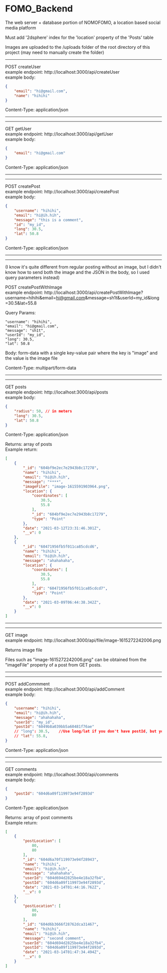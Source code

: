 # FOMO_Backend
The web server + database portion of NOMOFOMO, a location based social media platform

Must add '2dsphere' index for the 'location' property of the 'Posts' table

Images are uploaded to the /uploads folder of the root directory of this project (may need to manually create the folder)

------------------------------------------------------------------------------------------

POST createUser<br />
example endpoint: http://localhost:3000/api/createUser<br />
example body:
```json
{
    "email": "hi@gmail.com",
    "name": "hihihi"
}
```
Content-Type: application/json

------------------------------------------------------------------------------------------
------------------------------------------------------------------------------------------

GET getUser<br />
example endpoint: http://localhost:3000/api/getUser<br />
example body:
```json
{
    "email": "hi@gmail.com"
}
```
Content-Type: application/json

------------------------------------------------------------------------------------------
------------------------------------------------------------------------------------------

POST createPost<br />
example endpoint: http://localhost:3000/api/createPost<br />
example body:
```json
{
    "username": "hihihi",
    "email": "hi@ih.hih",
    "message": "this is a comment",
    "id": "my_id",
    "long": 30.5,
    "lat": 50.8
}
```
Content-Type: application/json

------------------------------------------------------------------------------------------
------------------------------------------------------------------------------------------

(I know it's quite different from regular posting without an image, but I didn't know how to send both the image and the JSON in the body, so I used query parameters instead)<br />

POST createPostWithImage<br />
example endpoint: http://localhost:3000/api/createPostWithImage?username=hihihi&email=hi@gmail.com&message=sh1t&userId=my_id&long=30.5&lat=55.8

Query Params:
```
"username": "hihihi",
"email": "hi@gmail.com",
"message": "sh1t",
"userId": "my_id",
"long": 30.5,
"lat": 50.8
```
Body: form-data with a single key-value pair where the key is "image" and the value is the image file

Content-Type: multipart/form-data

------------------------------------------------------------------------------------------
------------------------------------------------------------------------------------------

GET posts<br />
example endpoint: http://localhost:3000/api/posts<br />
example body:
```json
{
    "radius": 50, // in meters
    "long": 30.5,
    "lat": 50.8
}
```
Content-Type: application/json

Returns: array of posts<br />
Example return:
```json
[
    {
        "_id": "604bf9e2ec7e2943b8c17278",
        "name": "hihihi",
        "email": "hi@ih.hih",
        "message": "****",
        "imageFile": "image-1615591903964.png",
        "location": {
            "coordinates": [
                30.5,
                55.8
            ],
            "_id": "604bf9e2ec7e2943b8c17279",
            "type": "Point"
        },
        "date": "2021-03-12T23:31:46.301Z",
        "__v": 0
    },
    {
        "_id": "60471956fb5f011ca85cdcd6",
        "name": "hihihi",
        "email": "hi@ih.hih",
        "message": "ahahahaha",
        "location": {
            "coordinates": [
                30.5,
                55.8
            ],
            "_id": "60471956fb5f011ca85cdcd7",
            "type": "Point"
        },
        "date": "2021-03-09T06:44:38.342Z",
        "__v": 0
    }
]
```

------------------------------------------------------------------------------------------
------------------------------------------------------------------------------------------

GET image<br />
example endpoint: http://localhost:3000/api/file/image-1615272242006.png

Returns image file

Files such as "image-1615272242006.png" can be obtained from the "imageFile" property of a post from GET posts.

------------------------------------------------------------------------------------------
------------------------------------------------------------------------------------------

POST addCommment<br />
example endpoint: http://localhost:3000/api/addComment<br />
example body:
```json
{
    "username": "hihihi",
    "email": "hi@ih.hih",
    "message": "ahahahaha",
    "userId": "my_id",
    "postId": "6049b8a039bb5a60481f76ae"
    // "long": 30.5,    //Use long/lat if you don't have postId, but you should, so ignore long/lat in the body.
    // "lat": 55.8,    
}
```
Content-Type: application/json

------------------------------------------------------------------------------------------
------------------------------------------------------------------------------------------

GET comments<br />
example endpoint: http://localhost:3000/api/comments<br />
example body:
```json
{
    "postId": "604d6a09f119973e94f2893d"
}
```
Content-Type: application/json

Returns: array of post comments<br />
Example return:
```json
[
    {
        "postLocation": [
            80,
            80
        ],
        "_id": "604d6a70f119973e94f28943",
        "name": "hihihi",
        "email": "hi@ih.hih",
        "message": "ahahahaha",
        "userId": "604d694d2825be4e18a32fb4",
        "postId": "604d6a09f119973e94f2893d",
        "date": "2021-03-14T01:44:16.762Z",
        "__v": 0
    },
    {
        "postLocation": [
            80,
            80
        ],
        "_id": "604d6b3666f28762dca31467",
        "name": "hihihi",
        "email": "hi@ih.hih",
        "message": "second comment",
        "userId": "604d694d2825be4e18a32fb4",
        "postId": "604d6a09f119973e94f2893d",
        "date": "2021-03-14T01:47:34.494Z",
        "__v": 0
    }
]
```